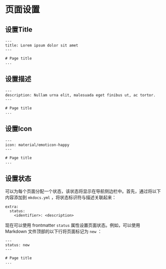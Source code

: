 # 页面设置

## 设置Title

```
---
title: Lorem ipsum dolor sit amet 
---

# Page title
...
```

## 设置描述
```
---
description: Nullam urna elit, malesuada eget finibus ut, ac tortor. 
---

# Page title
...
```

## 设置Icon
```
---
icon: material/emoticon-happy 
---

# Page title
...
```

## 设置状态
可以为每个页面分配一个状态，该状态将显示在导航侧边栏中。首先，通过将以下内容添加到 `mkdocs.yml` ，将状态标识符与描述关联起来：
```
extra:
  status:
    <identifier>: <description>
```

现在可以使用 frontmatter `status` 属性设置页面状态。例如，可以使用 Markdown 文件顶部的以下行将页面标记为 `new` ：
```
---
status: new
---

# Page title
...
```